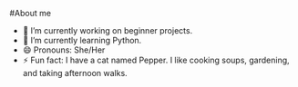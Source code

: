 #About me

- 🔭 I’m currently working on beginner projects.
- 🌱 I’m currently learning Python.
- 😄 Pronouns: She/Her
- ⚡ Fun fact: I have a cat named Pepper. I like cooking soups, gardening, and taking afternoon walks.
